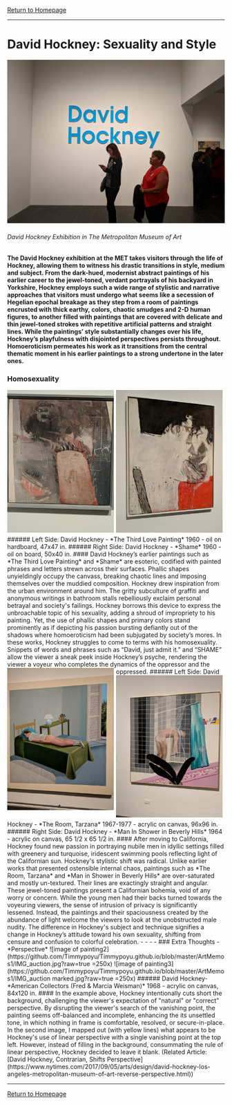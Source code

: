 [Return to Homepage](https://timmypoyu.github.io)
- - - -
# David Hockney: Sexuality and Style
![image of painting](/Arts/ArtMemos1/IMG_Entry.jpg?raw=true)
###### David Hockney Exhibition in The Metropolitan Museum of Art
#### The David Hockney exhibition at the MET takes visitors through the life of Hockney, allowing them to witness his drastic transitions in style, medium and subject. From the dark-hued, modernist abstract paintings of his earlier career to the jewel-toned, verdant portrayals of his backyard in Yorkshire, Hockney employs such a wide range of stylistic and narrative approaches that visitors must undergo what seems like a secession of Hegelian epochal breakage as they step from a room of paintings encrusted with thick earthy, colors, chaotic smudges and 2-D human figures, to another filled with paintings that are covered with delicate and thin jewel-toned strokes with repetitive artificial patterns and straight lines. While the paintings’ style substantially changes over his life, Hockney’s playfulness with disjointed perspectives persists throughout. Homoeroticism permeates his work as it transitions from the central thematic moment in his earlier paintings to a strong undertone in the later ones. 

### **Homosexuality** 
<img src="https://github.com/Timmypoyu/Timmypoyu.github.io/blob/master/ArtMemos1/IMG_ejact.jpg?raw=true" style="float: left; width: 49%; margin-right: 1%; margin-bottom: 0.5em;">
<img src="https://github.com/Timmypoyu/Timmypoyu.github.io/blob/master/ArtMemos1/IMG_shame.jpg?raw=true" style="float: left; width: 49%; margin-right: 1%; margin-bottom: 0.5em;">
###### Left Side: David Hockney - *The Third Love Painting* 1960 - oil on hardboard, 47x47 in.
###### Right Side: David Hockney - *Shame* 1960 - oil on board, 50x40 in.
#### David Hockney’s earlier paintings such as *The Third Love Painting* and *Shame* are esoteric, codified with painted phrases and letters strewn across their surfaces. Phallic shapes unyieldingly occupy the canvass, breaking chaotic lines and imposing themselves over the muddied composition. Hockney drew inspiration from the urban environment around him. The gritty subculture of graffiti and anonymous writings in bathroom stalls rebelliously exclaim personal betrayal and society's failings. Hockney borrows this device to express the unbroachable topic of his sexuality, adding a shroud of impropriety to his painting. Yet, the use of phallic shapes and primary colors stand prominently as if depicting his passion bursting defiantly out of the shadows where homoeroticism had been subjugated by society’s mores. In these works, Hockney struggles to come to terms with his homosexuality. Snippets of words and phrases such as “David, just admit it.” and “SHAME” allow the viewer a sneak peek inside Hockney’s psyche, rendering the viewer a voyeur who completes the dynamics of the oppressor and the oppressed. 
<img src="https://github.com/Timmypoyu/Timmypoyu.github.io/blob/master/ArtMemos1/IMG_nubile%20boy.jpg?raw=true" style="float: left; width: 49%; margin-right: 1%; margin-bottom: 0.5em;">
<img src="https://github.com/Timmypoyu/Timmypoyu.github.io/blob/master/ArtMemos1/IMG_voyeur.jpg?raw=true" style="float: left; width: 49%; margin-right: 1%; margin-bottom: 0.5em;">
###### Left Side: David Hockney - *The Room, Tarzana* 1967-1977 - acrylic on canvas, 96x96 in.
###### Right Side: David Hockney - *Man In Shower in Beverly Hills* 1964 - acrylic on canvas, 65 1/2 x 65 1/2 in.
#### After moving to California, Hockney found new passion in portraying nubile men in idyllic settings filled with greenery and turquoise, iridescent swimming pools reflecting light of the Californian sun. Hockney's stylistic shift was radical. Unlike earlier works that presented ostensible internal chaos, paintings such as *The Room, Tarzana* and *Man in Shower in Beverly Hills* are over-saturated and mostly un-textured. Their lines are exactingly straight and angular. These jewel-toned paintings present a Californian bohemia, void of any worry or concern. While the young men had their backs turned towards the voyeuring viewers, the sense of intrusion of privacy is significantly lessened. Instead, the paintings and their spaciousness created by the abundance of light welcome the viewers to look at the unobstructed male nudity. The difference in Hockney's subject and technique signifies a change in Hockney’s attitude toward his own sexuality, shifting from censure and confusion to colorful celebration. 
- - - -
### Extra Thoughts - *Perspective* 
![image of painting2](https://github.com/Timmypoyu/Timmypoyu.github.io/blob/master/ArtMemos1/IMG_auction.jpg?raw=true =250x)
![image of painting3](https://github.com/Timmypoyu/Timmypoyu.github.io/blob/master/ArtMemos1/IMG_auction marked.jpg?raw=true =250x)
###### David Hockney- *American Collectors (Fred & Marcia Weisman)* 1968 - acrylic on canvas, 84x120 in. 
#### In the example above, Hockney intentionally cuts short the background, challenging the viewer's expectation of "natural" or "correct" perspective. By disrupting the viewer's search of the vanishing point, the painting seems off-balanced and incomplete, enhancing the its unsettled tone, in which nothing in frame is comfortable, resolved, or secure-in-place. In the second image, I mapped out (with yellow lines) what appears to be Hockney's use of linear perspective with a single vanishing point at the top left. However, instead of filling in the background, consummating the rule of linear perspective, Hockney decided to leave it blank. (Related Article: [David Hockney, Contrarian, Shifts Perspective](https://www.nytimes.com/2017/09/05/arts/design/david-hockney-los-angeles-metropolitan-museum-of-art-reverse-perspective.html))

- - - -
[Return to Homepage](https://timmypoyu.github.io)
